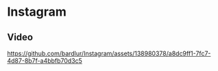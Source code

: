 # Instagram


## Video

https://github.com/bardlur/Instagram/assets/138980378/a8dc9ff1-7fc7-4d87-8b7f-a4bbfb70d3c5
